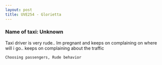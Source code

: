 ```yaml
---
layout: post
title: UVE254 - Glorietta
---
```


### Name of taxi: Unknown

Taxi driver is very rude.. Im pregnant and keeps on complaining on where will i go.. keeps on complaining about the traffic

```Choosing passengers, Rude behavior```
